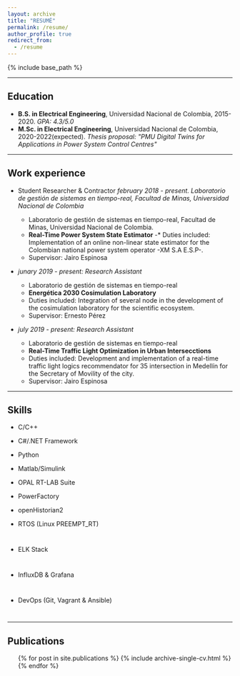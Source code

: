 ```yaml
---
layout: archive
title: "RESUMÉ"
permalink: /resume/
author_profile: true
redirect_from:
  - /resume
---
```


{% include base_path %}
<html>
<style>
#myProgress {
  width: 40%;
  background-color: #ddd;
}

#netframework {
  width: 80%;
  height: 5px;
  background-color: #4CAF50;
  text-align: center;
  line-height: 30px;
  color: white;
}

#cpp {
  width: 55%;
  height: 5px;
  background-color: #4CAF50;
  text-align: center;
  line-height: 30px;
  color: white;
}

#python {
  width: 70%;
  height: 5px;
  background-color: #4CAF50;
  text-align: center;
  line-height: 30px;
  color: white;
}

#matlab {
  width: 60%;
  height: 5px;
  background-color: #4CAF50;
  text-align: center;
  line-height: 30px;
  color: white;
}

#openHistorian2 {
  width: 75%;
  height: 5px;
  background-color: #4CAF50;
  text-align: center;
  line-height: 30px;
  color: white;
}

#powerfactory {
  width: 35%;
  height: 5px;
  background-color: #4CAF50;
  text-align: center;
  line-height: 30px;
  color: white;
}

#rtos {
  width: 50%;
  height: 5px;
  background-color: #4CAF50;
  text-align: center;
  line-height: 30px;
  color: white;
}

#opal {
  width: 40%;
  height: 5px;
  background-color: #4CAF50;
  text-align: center;
  line-height: 30px;
  color: white;
}

#elk_stack {
  width: 45%;
  height: 5px;
  background-color: #4CAF50;
  text-align: center;
  line-height: 30px;
  color: white;
}

#influx_grafana{
  width: 60%;
  height: 5px;
  background-color: #4CAF50;
  text-align: center;
  line-height: 30px;
  color: white;
}

#devops{
  width: 65%;
  height: 5px;
  background-color: #4CAF50;
  text-align: center;
  line-height: 30px;
  color: white;
}
</style>
</html>

---

Education
------
* **B.S. in Electrical Engineering**, Universidad Nacional de Colombia, 2015-2020. *GPA: 4.3/5.0*
* **M.Sc. in Electrical Engineering**, Universidad Nacional de Colombia, 2020-2022(expected). *Thesis proposal: "PMU Digital Twins for Applications in Power System Control Centres"*

---

Work experience
------
* Student Researcher & Contractor *february 2018 - present. Laboratorio de gestión de sistemas en tiempo-real, Facultad de Minas, Universidad Nacional de Colombia*
  * Laboratorio de gestión de sistemas en tiempo-real, Facultad de Minas, Universidad Nacional de Colombia.
  * **Real-Time Power System State Estimator**
    -* Duties included: Implementation of an online non-linear state estimator for the Colombian national power system operator -XM S.A E.S.P-.
  * Supervisor: Jairo Espinosa

* *junary 2019 - present: Research Assistant*
  * Laboratorio de gestión de sistemas en tiempo-real
  * **Energética 2030 Cosimulation Laboratory**
  * Duties included: Integration of several node in the development of the cosimulation laboratory for the scientific ecosystem.
  * Supervisor: Ernesto Pérez
  

* *july 2019 - present: Research Assistant*
  * Laboratorio de gestión de sistemas en tiempo-real
  * **Real-Time Traffic Light Optimization in Urban Intersecctions**
  * Duties included: Development and implementation of a real-time traffic light logics recommendator for 35 intersection in Medellín for the Secretary of Movility of the city.
  * Supervisor: Jairo Espinosa
  
---
  
Skills
------

* C/C++
<html>
<body> 
<div id="myProgress">
  <div id="cpp"></div>
</div>
</body>
</html> 

* C#/.NET Framework
<html>
<body> 
<div id="myProgress">
  <div id="netframework"></div>
</div>
</body>
</html>
 
* Python
<html>
<body> 
<div id="myProgress">
  <div id="python"></div>
</div>
</body>
</html>

* Matlab/Simulink
<html>
<body> 
<div id="myProgress">
  <div id="matlab"></div>
</div>
</body>
</html>

* OPAL RT-LAB Suite
<html>
<body> 
<div id="myProgress">
  <div id="opal"></div>
</div>
</body>
</html>

* PowerFactory
<html>
<body> 
<div id="myProgress">
  <div id="powerfactory"></div>
</div>
</body>
</html>

* openHistorian2
<html>
<body> 
<div id="myProgress">
  <div id="openHistorian2"></div>
</div>
</body>
</html>

* RTOS (Linux PREEMPT_RT)
<html>
<body> 
<div id="myProgress">
  <div id="rtos"></div>
  <div style="margin-bottom: 40px;"></div>
</div>
</body>
</html>


* ELK Stack
<html>
<body> 
<div id="myProgress">
  <div id="elk_stack"></div>
  <div style="margin-bottom: 40px;"></div>
</div>
</body>
</html>


* InfluxDB & Grafana
<html>
<body> 
<div id="myProgress">
  <div id="influx_grafana"></div>
  <div style="margin-bottom: 40px;"></div>
</div>
</body>
</html>

* DevOps (Git, Vagrant & Ansible)
<html>
<body> 
<div id="myProgress">
  <div id="devops"></div>
  <div style="margin-bottom: 40px;"></div>
</div>
</body>
</html>

---

Publications
------
  <ul>{% for post in site.publications %}
    {% include archive-single-cv.html %}
  {% endfor %}</ul>
